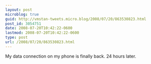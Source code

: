 ```yaml
---
layout: post
microblog: true
guid: http://vmstan-tweets.micro.blog/2008/07/20/863530823.html
post_id: 3054751
date: 2008-07-20T10:42:22-0600
lastmod: 2008-07-20T10:42:22-0600
type: post
url: /2008/07/20/863530823.html
---
```

My data connection on my phone is finally back. 24 hours later.

